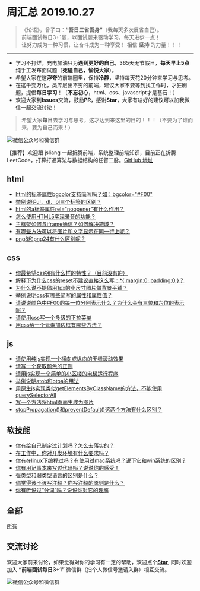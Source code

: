 # 周汇总 2019.10.27

> 《论语》，曾子曰：**“吾日三省吾身”**（我每天多次反省自己）。  
> 前端面试每日3+1题，以面试题来驱动学习，每天进步一点！  
> 让努力成为一种习惯，让奋斗成为一种享受！
> 相信 **坚持** 的力量！！！

---
- 学习不打烊，充电加油只为**遇到更好的自己**，365天无节假日，**每天早上5点**纯手工发布面试题（**死磕自己，愉悦大家**）。
- 希望大家在这**浮夸**的前端圈里，保持**冷静**，坚持每天花20分钟来学习与思考。
- 在这千变万化，类库层出不穷的前端，建议大家不要等到找工作时，才狂刷题，提倡**每日学习**！（**不忘初心**，html、css、javascript才是基石！）
- 欢迎大家到**Issues**交流，鼓励**PR**，感谢**Star**，大家有啥好的建议可以加我微信一起交流讨论！
> 希望大家**每日**去学习与思考，这才达到来这里的目的！！！（不要为了谁而来，要为自己而来！）

![微信公众号和微信群](https://github.com/haizlin/fe-interview/raw/master/resource/images/qrcode.jpg)

【推荐】欢迎跟 jsliang 一起折腾前端，系统整理前端知识，目前正在折腾 LeetCode，打算打通算法与数据结构的任督二脉。[GitHub 地址](https://github.com/LiangJunrong/document-library)

## html
- [html的标签属性bgcolor支持简写吗？如：bgcolor="#F00"](https://github.com/haizlin/fe-interview/issues/1444)
- [举例说明ul、dl、ol三个标签的区别？](https://github.com/haizlin/fe-interview/issues/1440)
- [html的a标签属性rel="noopener"有什么作用？](https://github.com/haizlin/fe-interview/issues/1436)
- [怎么使用HTML5实现录音的功能？](https://github.com/haizlin/fe-interview/issues/1432)
- [主框架如何与iframe通信？如何解决跨域？](https://github.com/haizlin/fe-interview/issues/1428)
- [有哪些方法可以将图片和文字显示在同一行上呢？](https://github.com/haizlin/fe-interview/issues/1417)
- [png8和png24有什么区别呢？](https://github.com/haizlin/fe-interview/issues/1413)

## css
- [你最希望css拥有什么样的特性？（目前没有的）](https://github.com/haizlin/fe-interview/issues/1445)
- [解释下为什么css的reset不建议直接这么写：*{ margin:0; padding:0;}？](https://github.com/haizlin/fe-interview/issues/1441)
- [为什么说不提倡用1px的小尺寸图片做背景平铺？](https://github.com/haizlin/fe-interview/issues/1437)
- [举例说明css有哪些简写的属性和属性值？](https://github.com/haizlin/fe-interview/issues/1433)
- [请说说颜色中#F00的每一位分别表示什么？为什么会有三位和六位的表示呢？](https://github.com/haizlin/fe-interview/issues/1429)
- [请使用css写一个多级的下拉菜单](https://github.com/haizlin/fe-interview/issues/1418)
- [用css给一个元素加边框有哪些方法？](https://github.com/haizlin/fe-interview/issues/1414)

## js
- [请使用纯js实现一个横向或纵向的无缝滚动效果](https://github.com/haizlin/fe-interview/issues/1446)
- [请写一个获取颜色的正则](https://github.com/haizlin/fe-interview/issues/1442)
- [请用js实现一个简单的小区楼的电梯运行程序](https://github.com/haizlin/fe-interview/issues/1438)
- [举例说明atob和btoa的用法](https://github.com/haizlin/fe-interview/issues/1434)
- [用原生js实现类似getElementsByClassName的方法，不能使用querySelectorAll](https://github.com/haizlin/fe-interview/issues/1430)
- [写一个方法将html页面生成为图片](https://github.com/haizlin/fe-interview/issues/1419)
- [stopPropagation()和preventDefault()这两个方法有什么区别？](https://github.com/haizlin/fe-interview/issues/1415)

## 软技能
- [你有给自己制定过计划吗？怎么去落实的？](https://github.com/haizlin/fe-interview/issues/1447)
- [在工作中，你对开发环境有什么要求吗？](https://github.com/haizlin/fe-interview/issues/1443)
- [你有在linux下编程过吗？有使用过mac系统吗？说下它和win系统的区别？](https://github.com/haizlin/fe-interview/issues/1439)
- [你有用记事本来写过代码吗？说说你的感受！](https://github.com/haizlin/fe-interview/issues/1435)
- [强类型和弱类型语言的区别是什么？](https://github.com/haizlin/fe-interview/issues/1431)
- [你觉得该不该写注释？你写注释的原则是什么？](https://github.com/haizlin/fe-interview/issues/1420)
- [你有听说过“分词”吗？说说你对它的理解](https://github.com/haizlin/fe-interview/issues/1416)

## 全部
[所有](https://github.com/haizlin/fe-interview/blob/master/category/week.md)

## 交流讨论
欢迎大家前来讨论，如果觉得对你的学习有一定的帮助，欢迎点个[**Star**](https://github.com/haizlin/fe-interview), 同时欢迎加入 **“前端面试每日3+1”** 微信群（扫个人微信号邀请入群）相互交流。

![微信公众号和微信群](https://github.com/haizlin/fe-interview/raw/master/resource/images/qrcode.jpg)